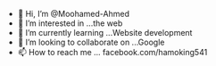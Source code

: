 - 👋 Hi, I’m @Moohamed-Ahmed
- 👀 I’m interested in ...the web
- 🌱 I’m currently learning ...Website development
- 💞️ I’m looking to collaborate on ...Google
- 📫 How to reach me ... facebook.com/hamoking541

<!---
Moohamed-Ahmed/Moohamed-Ahmed is a ✨ special ✨ repository because its `README.md` (this file) appears on your GitHub profile.
You can click the Preview link to take a look at your changes.
--->
